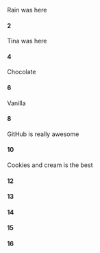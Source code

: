 Rain was here
#### 2
Tina was here
#### 4
Chocolate
#### 6
Vanilla
#### 8
GitHub is really awesome
#### 10
Cookies and cream is the best
#### 12
#### 13
#### 14
#### 15
#### 16
